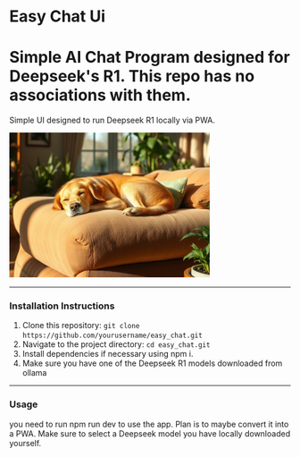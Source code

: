 # Easy Chat Ui


Simple AI Chat Program designed for Deepseek's R1. This repo has no associations with them.
=======
Simple UI designed to run Deepseek R1 locally via PWA. 

![Project Image](./EasyChat.png)

---

### Installation Instructions
1. Clone this repository: `git clone https://github.com/yourusername/easy_chat.git`
2. Navigate to the project directory: `cd easy_chat.git`
3. Install dependencies if necessary using npm i. 
4. Make sure you have one of the Deepseek R1 models downloaded from ollama
---

### Usage
you need to run npm run dev to use the app. Plan is to maybe convert it into a PWA. 
Make sure to select a Deepseek model you have locally downloaded yourself.
